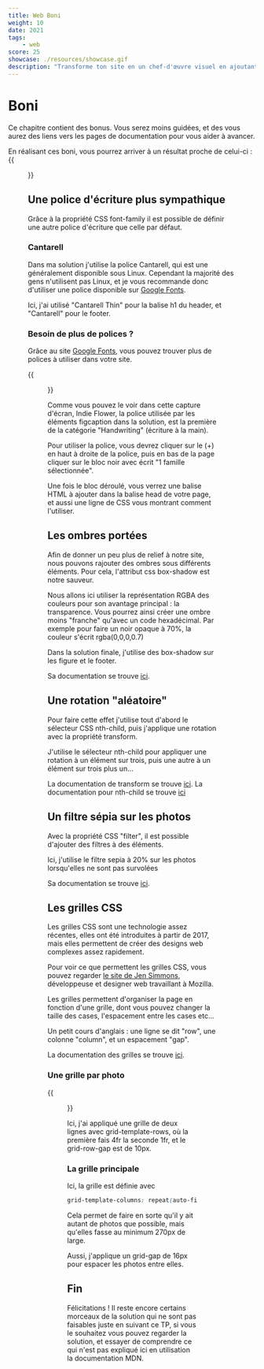 ```yaml
---
title: Web Boni
weight: 10
date: 2021
tags:
    - web
score: 25
showcase: ./resources/showcase.gif
description: "Transforme ton site en un chef-d'œuvre visuel en ajoutant des filtres magiques à vos images ! 🌈🌐✨"
---
```


# Boni
Ce chapitre contient des bonus. Vous serez moins guidées, et des vous aurez des
liens vers les pages de documentation pour vous aider à avancer.

En réalisant ces boni, vous pourrez arriver à un résultat proche de celui-ci :
{{<figure src="resources/images/screenshot_final.png">}}

## Une police d'écriture plus sympathique
Grâce à la propriété CSS font-family il est possible de définir une autre police
d'écriture que celle par défaut.

### Cantarell
Dans ma solution j'utilise la police Cantarell, qui est une généralement
disponible sous Linux. Cependant la majorité des gens n'utilisent pas Linux, et
je vous recommande donc d'utiliser une police disponible sur [Google Fonts](https://fonts.google.com).

Ici, j'ai utilisé "Cantarell Thin" pour la balise h1 du header, et "Cantarell"
pour le footer.

### Besoin de plus de polices ?
Grâce au site [Google Fonts](https://fonts.google.com), vous pouvez trouver
plus de polices à utiliser dans votre site.

{{<figure src="resources/images/screenshot_google_fonts.png">}}

Comme vous pouvez le voir dans cette capture d'écran, Indie Flower, la police
utilisée par les éléments figcaption dans la solution, est la première de la
catégorie "Handwriting" (écriture à la main).

Pour utiliser la police, vous devrez cliquer sur le (+) en haut à droite de la
police, puis en bas de la page cliquer sur le bloc noir avec écrit
"1 famille sélectionnée".

Une fois le bloc déroulé, vous verrez une balise HTML à ajouter dans la balise
head de votre page, et aussi une ligne de CSS vous montrant comment l'utiliser.

## Les ombres portées
Afin de donner un peu plus de relief à notre site, nous pouvons rajouter des
ombres sous différents éléments. Pour cela, l'attribut css box-shadow est notre
sauveur.

Nous allons ici utiliser la représentation RGBA des couleurs pour son avantage
principal : la transparence. Vous pourrez ainsi créer une ombre moins "franche"
qu'avec un code hexadécimal. Par exemple pour faire un noir opaque à 70\%, la
couleur s'écrit rgba(0,0,0,0.7)


Dans la solution finale, j'utilise des box-shadow sur les figure et le footer.

Sa documentation se trouve [ici](https://developer.mozilla.org/fr/docs/Web/CSS/box-shadow).

## Une rotation "aléatoire"
Pour faire cette effet j'utilise tout d'abord le sélecteur CSS nth-child, puis
j'applique une rotation avec la propriété transform.

J'utilise le sélecteur nth-child pour appliquer une rotation à un élément sur
trois, puis une autre à un élément sur trois plus un...

La documentation de transform se trouve [ici](https://developer.mozilla.org/fr/docs/Web/CSS/transform).
La documentation pour nth-child se trouve [ici](https://developer.mozilla.org/fr/docs/Web/CSS/:nth-child)

## Un filtre sépia sur  les photos
Avec la propriété CSS "filter", il est possible d'ajouter des filtres à des
éléments.

Ici, j'utilise le filtre sepia à 20\% sur les photos lorsqu'elles ne
sont pas survolées

Sa documentation se trouve [ici](https://developer.mozilla.org/fr/docs/Web/CSS/filter#sepia%28%29_2).

## Les grilles CSS
Les grilles CSS sont une technologie assez récentes, elles ont été introduites à
partir de 2017, mais elles permettent de créer des designs web complexes assez
rapidement.

Pour voir ce que permettent les grilles CSS, vous pouvez regarder
[le site de Jen Simmons](https://labs.jensimmons.com/), développeuse et
designer web travaillant à Mozilla.

Les grilles permettent d'organiser la page en fonction d'une grille, dont vous
pouvez changer la taille des cases, l'espacement entre les cases etc...

Un petit cours d'anglais : une ligne se dit "row", une colonne "column", et un
espacement "gap".

La documentation des grilles se trouve [ici](https://developer.mozilla.org/fr/docs/Web/CSS/CSS_Grid_Layout#CSS).

### Une grille par photo

{{<figure src="resources/images/grid_figure.png">}}

Ici, j'ai appliqué une grille de deux lignes avec grid-template-rows, où la
première fais 4fr la seconde 1fr, et le grid-row-gap est de 10px.

### La grille principale
Ici, la grille est définie avec
```css
grid-template-columns: repeat(auto-fit, minmax(270px, 1fr));
```
Cela permet de faire en sorte qu'il y ait autant de photos que possible, mais
qu'elles fasse au minimum 270px de large.

Aussi, j'applique un grid-gap de 16px pour espacer les photos entre elles.

## Fin
Félicitations ! Il reste encore certains morceaux de la solution qui ne sont pas
faisables juste en suivant ce TP, si vous le souhaitez vous pouvez regarder la
solution, et essayer de comprendre ce qui n'est pas expliqué ici en utilisation
la documentation MDN.
